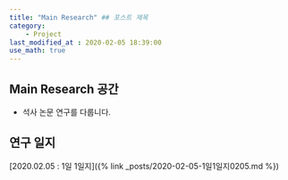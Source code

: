```yaml
---
title: "Main Research" ## 포스트 제목
category:
    - Project
last_modified_at : 2020-02-05 18:39:00
use_math: true
---
```


## Main Research 공간

- 석사 논문 연구를 다룹니다.

## 연구 일지

[2020.02.05 : 1일 1일지]({% link _posts/2020-02-05-1일1일지0205.md %})